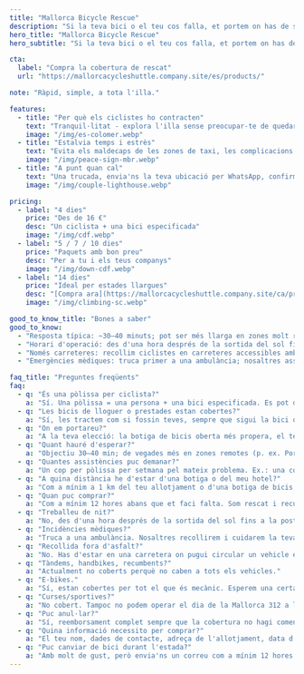 ```yaml
---
title: "Mallorca Bicycle Rescue"
description: "Si la teva bici o el teu cos falla, et portem on has de ser."
hero_title: "Mallorca Bicycle Rescue"
hero_subtitle: "Si la teva bici o el teu cos falla, et portem on has de ser."

cta:
  label: "Compra la cobertura de rescat"
  url: "https://mallorcacycleshuttle.company.site/es/products/"

note: "Ràpid, simple, a tota l'illa."

features:
  - title: "Per què els ciclistes ho contracten"
    text: "Tranquil·litat - explora l'illa sense preocupar-te de quedar-te tirat."
    image: "/img/es-colomer.webp"
  - title: "Estalvia temps i estrès"
    text: "Evita els maldecaps de les zones de taxi, les complicacions d'idioma i les llargues esperes a la vora de la carretera. El teu dia no queda espatllat - ni el del teu grup."
    image: "/img/peace-sign-mbr.webp"
  - title: "A punt quan cal"
    text: "Una trucada, envia'ns la teva ubicació per WhatsApp, confirmem i t'enviem una hora d'arribada estimada."
    image: "/img/couple-lighthouse.webp"

pricing:
  - label: "4 dies"
    price: "Des de 16 €"
    desc: "Un ciclista + una bici especificada"
    image: "/img/cdf.webp"
  - label: "5 / 7 / 10 dies"
    price: "Paquets amb bon preu"
    desc: "Per a tu i els teus companys"
    image: "/img/down-cdf.webp"
  - label: "14 dies"
    price: "Ideal per estades llargues"
    desc: "[Compra ara](https://mallorcacycleshuttle.company.site/ca/products/)"
    image: "/img/climbing-sc.webp"

good_to_know_title: "Bones a saber"
good_to_know:
  - "Resposta típica: ~30–40 minuts; pot ser més llarga en zones molt remotes com Port de Sa Calobra durant l'hora punta de primavera."
  - "Horari d'operació: des d'una hora després de la sortida del sol fins a la posta."
  - "Només carreteres: recollim ciclistes en carreteres accessibles amb un vehicle estàndard (no 4×4)."
  - "Emergències mèdiques: truca primer a una ambulància; nosaltres assegurarem/traslladarem la teva bici (les bicicletes no caben a les ambulàncies)."

faq_title: "Preguntes freqüents"
faq:
  - q: "És una pòlissa per ciclista?"
    a: "Sí. Una pòlissa = una persona + una bici especificada. Es pot demanar identificació per evitar que un grup intenti cobrir tothom amb una sola pòlissa."
  - q: "Les bicis de lloguer o prestades estan cobertes?"
    a: "Sí, les tractem com si fossin teves, sempre que sigui la bici que vas especificar en comprar - de nou per evitar que un grup intenti cobrir tothom amb una sola pòlissa."
  - q: "On em portareu?"
    a: "A la teva elecció: la botiga de bicis oberta més propera, el teu allotjament o el lloc de lloguer."
  - q: "Quant hauré d'esperar?"
    a: "Objectiu 30–40 min; de vegades més en zones remotes (p. ex. Port de Sa Calobra en dies de molt trànsit). Tenim diversos vehicles per tota l'illa i podem demanar suport addicional si els nostres estan ocupats per mantenir el servei tan ràpid com sigui possible."
  - q: "Quantes assistències puc demanar?"
    a: "Un cop per pòlissa per setmana pel mateix problema. Ex.: una cobertura de 14 dies inclou dues assistències pel mateix problema. Problemes diferents no estan limitats, però un ús abusiu = cancel·lació i reemborsament de la part no utilitzada."
  - q: "A quina distància he d'estar d'una botiga o del meu hotel?"
    a: "Com a mínim a 1 km del teu allotjament o d'una botiga de bicis oberta."
  - q: "Quan puc comprar?"
    a: "Com a mínim 12 hores abans que et faci falta. Som rescat i recuperació, no un taxi."
  - q: "Treballeu de nit?"
    a: "No, des d'una hora després de la sortida del sol fins a la posta."
  - q: "Incidències mèdiques?"
    a: "Truca a una ambulància. Nosaltres recollirem i cuidarem la teva bici, però no som sanitaris."
  - q: "Recollida fora d'asfalt?"
    a: "No. Has d'estar en una carretera on pugui circular un vehicle estàndard (no 4×4)."
  - q: "Tàndems, handbikes, recumbents?"
    a: "Actualment no coberts perquè no caben a tots els vehicles."
  - q: "E-bikes."
    a: "Sí, estan cobertes per tot el que és mecànic. Esperem una certa responsabilitat personal en l'ús i la càrrega de la bateria. Una bateria baixa o esgotada no és, al nostre parer, motiu per demanar rescat: és una experiència per aprendre."
  - q: "Curses/sportives?"
    a: "No cobert. Tampoc no podem operar el dia de la Mallorca 312 a les zones amb carreteres tallades."
  - q: "Puc anul·lar?"
    a: "Sí, reemborsament complet sempre que la cobertura no hagi començat."
  - q: "Quina informació necessito per comprar?"
    a: "El teu nom, dades de contacte, adreça de l'allotjament, data d'inici i els detalls de la bici a cobrir."
  - q: "Puc canviar de bici durant l'estada?"
    a: "Amb molt de gust, però envia'ns un correu com a mínim 12 hores abans: actualitzarem la pòlissa amb la bici que utilitzaràs."
---
```

